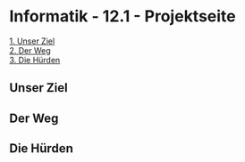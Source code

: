 # Informatik - 12.1 - Projektseite

[1. Unser Ziel](#1)  
[2. Der Weg](#2)  
[3. Die Hürden](#3)

## Unser Ziel<a name="1"></a>


## Der Weg<a name="2"></a>



## Die Hürden<a name="3"></a>

